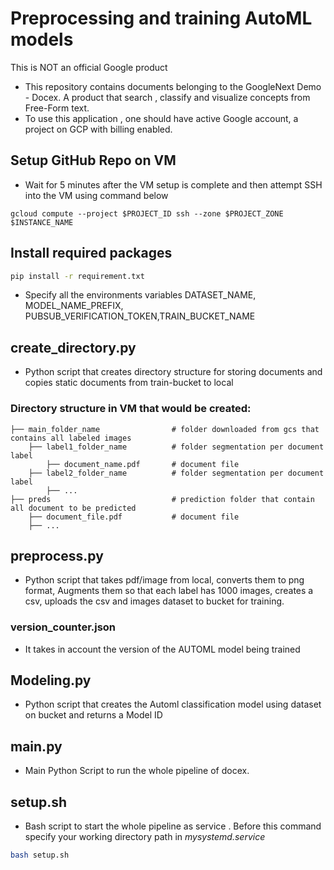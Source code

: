 # Preprocessing and training AutoML models

This is NOT an official Google product

- This repository contains documents belonging to the GoogleNext Demo - Docex. A product that search , classify and visualize concepts from Free-Form text. 
- To use this application , one should have active Google account, a project on GCP with billing enabled. 

## Setup GitHub Repo on VM
- Wait for 5 minutes after the VM setup is complete and then attempt SSH into the VM using command below

```shell
gcloud compute --project $PROJECT_ID ssh --zone $PROJECT_ZONE $INSTANCE_NAME
```

## Install required packages 

```bash
pip install -r requirement.txt
```

- Specify all the environments variables DATASET_NAME, MODEL_NAME_PREFIX, PUBSUB_VERIFICATION_TOKEN,TRAIN_BUCKET_NAME

## create_directory.py

- Python script that creates directory structure for storing documents and copies static documents from train-bucket to local

### Directory structure in VM that would be created:
```
├── main_folder_name				# folder downloaded from gcs that contains all labeled images
	├── label1_folder_name			# folder segmentation per document label
		├── document_name.pdf 		# document file
	├── label2_folder_name			# folder segmentation per document label
		├── ...
├── preds							# prediction folder that contain all document to be predicted
	├── document_file.pdf 			# document file
	├── ...
```

## preprocess.py

- Python script that takes pdf/image from local, converts them to png format,
Augments them so that each label has 1000 images, creates a csv, 
uploads the csv and images dataset to bucket for training.

### version_counter.json

- It takes in account the version of the AUTOML model being trained

## Modeling.py
- Python script that creates the Automl classification model using dataset on bucket and returns a Model ID

## main.py 

- Main Python Script to run the whole pipeline of docex.

## setup.sh

- Bash script to start the whole pipeline as service . Before this command specify your working directory path in *mysystemd.service*  

```bash 
bash setup.sh
```


